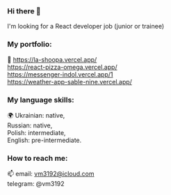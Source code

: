 ### Hi there 👋
I'm looking for a React developer job (junior or trainee)


### My portfolio:  
💼
https://la-shoopa.vercel.app/  
https://react-pizza-omega.vercel.app/  
https://messenger-indol.vercel.app/1  
https://weather-app-sable-nine.vercel.app/

### My language skills:
🌍
Ukrainian: native,  
Russian: native,  
Polish: intermediate,  
English: pre-intermediate. 

### How to reach me:  
📫 
email: vm3192@icloud.com  
telegram: @vm3192

<!--
**vm3192/vm3192** is a ✨ _special_ ✨ repository because its `README.md` (this file) appears on your GitHub profile.

Here are some ideas to get you started:

- 🔭 I’m currently working on ...
- 🌱 I’m currently learning ...
- 👯 I’m looking to collaborate on ...
- 🤔 I’m looking for help with ...
- 💬 Ask me about ...
- 📫 How to reach me: ...
- 😄 Pronouns: ...
- ⚡ Fun fact: ...
-->
